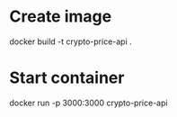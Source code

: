# Create image
docker build -t crypto-price-api .

# Start container
docker run -p 3000:3000 crypto-price-api